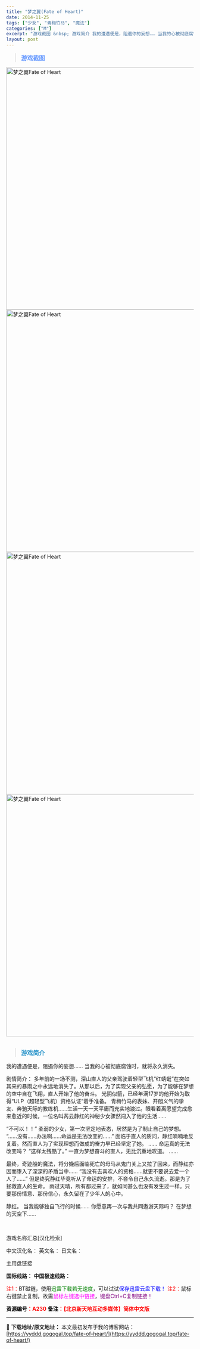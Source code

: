 ```yaml
---
title: "梦之翼(Fate of Heart)"
date: 2014-11-25
tags: ["少女", "青梅竹马", "魔法"]
categories: ["M"]
excerpt: "游戏截图 &nbsp; 游戏简介 我的遭遇便是，阻遏你的妄想…… 当我的心被彻底腐蚀时，就将永久消失。 剧情简介： 多年前的一场不测，深山直人的父亲驾驶着轻型飞机“红蜻蜓”在突如其来的暴雨之中永远地消失了。从那以后，为了实现父亲的弘愿，为了能够在梦想的空中自在飞翔，直人开始了他的奋斗。 光阴似箭，已&hellip;"
layout: post
---
```


<div>
<blockquote><b><span style="font-size: 12pt; color: #6699ff;">游戏截图</span></b></blockquote>
<div><img title="点击放大" src="https://yyddd.gogogal.top/wp-content/uploads/2025/04/20250430_6811e99f94c23.webp" alt="梦之翼Fate of Heart" width="650" /></div>
<div><img title="点击放大" src="https://yyddd.gogogal.top/wp-content/uploads/2025/04/20250430_6811e9a28ef9d.webp" alt="梦之翼Fate of Heart" width="650" /></div>
<div><img title="点击放大" src="https://yyddd.gogogal.top/wp-content/uploads/2025/04/20250430_6811e9a415b88.webp" alt="梦之翼Fate of Heart" width="650" /></div>
<div><img title="点击放大" src="https://yyddd.gogogal.top/wp-content/uploads/2025/04/20250430_6811e9a6dd31a.webp" alt="梦之翼Fate of Heart" width="650" /></div>
&nbsp;
<blockquote><b><span style="font-size: 12pt; color: #3399cc;">游戏简介</span></b></blockquote>
<div>我的遭遇便是，阻遏你的妄想……
当我的心被彻底腐蚀时，就将永久消失。

剧情简介：
多年前的一场不测，深山直人的父亲驾驶着轻型飞机“红蜻蜓”在突如其来的暴雨之中永远地消失了。从那以后，为了实现父亲的弘愿，为了能够在梦想的空中自在飞翔，直人开始了他的奋斗。 光阴似箭，已经年满17岁的他开始为取得“ULP（超轻型飞机）资格认证”着手准备。
青梅竹马的表妹、开朗义气的挚友、奔驰天际的教练机……生活一天一天平庸而充实地渡过。眼看着离愿望完成愈来愈近的时候，一位名叫芮云静红的神秘少女骤然闯入了他的生活……

“不可以！！”
柔弱的少女，第一次坚定地表态，居然是为了制止自己的梦想。
“……没有……办法啊……命运是无法改变的……”
面临于直人的质问，静红喃喃地反复着。然而直人为了实现理想而做成的奋力早已经坚定了她。
……
命运真的无法改变吗？
“这样太残酷了。”
一直为梦想奋斗的直人，无比沉重地叹道。
……

最终，奇迹般的魔法，将分娩后面临死亡的母马从鬼门关上又拉了回来，而静红亦因而堕入了深深的矛盾当中……
“我没有去喜欢人的资格……就更不要说去爱一个人了……”
但是终究静红毕竟听从了命运的安排，不吝令自己永久流逝。那是为了拯救直人的生命。
雨过天晴，所有都过来了，就如同甚么也没有发生过一样。只要那份情意、那份信心，永久留在了少年人的心中。

静红。
当我能够独自飞行的时候……
你愿意再一次与我共同遨游天际吗？
在梦想的天空下……</div>
&nbsp;

游戏名称汇总[汉化检索]

中文汉化名：
英文名：
日文名：
</div>
<div class="panel panel-primary">
<div class="panel-heading">主用盘链接</div>
<div class="panel-body">

<b>国际线路：</b>
<b>中国极速线路：</b>


<span style="color: #ff0000;">注1：</span>BT磁链，使用<span style="color: #008000;">迅雷下载若无速度</span>，可以试试<span style="color: #0000ff;">保存迅雷云盘下载！</span>
<span style="color: #ff0000;">注2：</span>鼠标右键禁止复制，故需<span style="color: #ff00ff;">鼠标左键选中链接</span>，<span style="color: #800080;">键盘Ctrl+C复制链接！</span>

</div>
<div class="panel-footer"><span style="color: #ff0000;"><b><span style="color: #000000;">资源编号</span>：A230</b></span>
<span style="color: #ff0000;"><b><span style="color: #000000;">备注</span>：【北京新天地互动多媒体】简体中文版</b></span></div>
</div>

---
📖 **下载地址/原文地址：** 本文最初发布于我的博客网站：[https://yyddd.gogogal.top/fate-of-heart/](https://yyddd.gogogal.top/fate-of-heart/)
